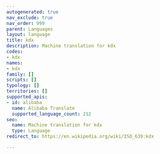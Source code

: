 ```yaml
---
autogenerated: true
nav_exclude: true
nav_order: 999
parent: Languages
layout: language
title: kdx
description: Machine translation for kdx
codes:
- kdx
names:
- kdx
family: []
scripts: []
typology: []
territories: []
supported_apis:
- id: alibaba
  name: Alibaba Translate
  supported_language_count: 212
seo:
  name: Machine translation for kdx
  type: Language
redirect_to: https://en.wikipedia.org/wiki/ISO_639:kdx

---
```


